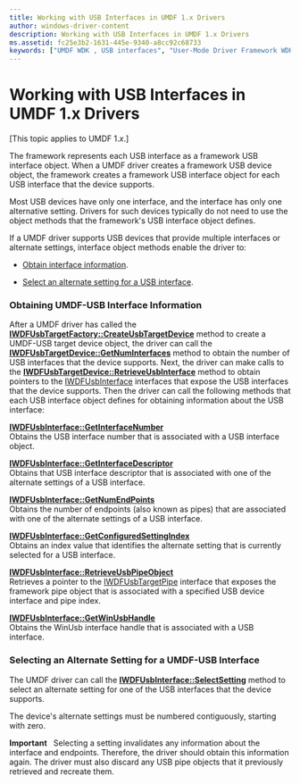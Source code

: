 ```yaml
---
title: Working with USB Interfaces in UMDF 1.x Drivers
author: windows-driver-content
description: Working with USB Interfaces in UMDF 1.x Drivers
ms.assetid: fc25e3b2-1631-445e-9340-a8cc92c68733
keywords: ["UMDF WDK , USB interfaces", "User-Mode Driver Framework WDK , USB interfaces", "user-mode drivers WDK UMDF , USB interfaces", "USB interfaces WDK UMDF"]
---
```


# Working with USB Interfaces in UMDF 1.x Drivers


\[This topic applies to UMDF 1.*x*.\]

The framework represents each USB interface as a framework USB interface object. When a UMDF driver creates a framework USB device object, the framework creates a framework USB interface object for each USB interface that the device supports.

Most USB devices have only one interface, and the interface has only one alternative setting. Drivers for such devices typically do not need to use the object methods that the framework's USB interface object defines.

If a UMDF driver supports USB devices that provide multiple interfaces or alternate settings, interface object methods enable the driver to:

-   [Obtain interface information](https://msdn.microsoft.com/library/windows/hardware/ff561478#obtaining-umdf-usb-interface-information).

-   [Select an alternate setting for a USB interface](https://msdn.microsoft.com/library/windows/hardware/ff561478#selecting-an-alternate-setting-for-a-umdf-usb-interface).

### Obtaining UMDF-USB Interface Information

After a UMDF driver has called the [**IWDFUsbTargetFactory::CreateUsbTargetDevice**](https://msdn.microsoft.com/library/windows/hardware/ff560390) method to create a UMDF-USB target device object, the driver can call the [**IWDFUsbTargetDevice::GetNumInterfaces**](https://msdn.microsoft.com/library/windows/hardware/ff560366) method to obtain the number of USB interfaces that the device supports. Next, the driver can make calls to the [**IWDFUsbTargetDevice::RetrieveUsbInterface**](https://msdn.microsoft.com/library/windows/hardware/ff560381) method to obtain pointers to the [IWDFUsbInterface](https://msdn.microsoft.com/library/windows/hardware/ff560312) interfaces that expose the USB interfaces that the device supports. Then the driver can call the following methods that each USB interface object defines for obtaining information about the USB interface:

<a href="" id="iwdfusbinterface--getinterfacenumber"></a>[**IWDFUsbInterface::GetInterfaceNumber**](https://msdn.microsoft.com/library/windows/hardware/ff560327)  
Obtains the USB interface number that is associated with a USB interface object.

<a href="" id="iwdfusbinterface--getinterfacedescriptor"></a>[**IWDFUsbInterface::GetInterfaceDescriptor**](https://msdn.microsoft.com/library/windows/hardware/ff560320)  
Obtains that USB interface descriptor that is associated with one of the alternate settings of a USB interface.

<a href="" id="iwdfusbinterface--getnumendpoints"></a>[**IWDFUsbInterface::GetNumEndPoints**](https://msdn.microsoft.com/library/windows/hardware/ff560334)  
Obtains the number of endpoints (also known as pipes) that are associated with one of the alternate settings of a USB interface.

<a href="" id="iwdfusbinterface--getconfiguredsettingindex"></a>[**IWDFUsbInterface::GetConfiguredSettingIndex**](https://msdn.microsoft.com/library/windows/hardware/ff560317)  
Obtains an index value that identifies the alternate setting that is currently selected for a USB interface.

<a href="" id="iwdfusbinterface--retrieveusbpipeobject"></a>[**IWDFUsbInterface::RetrieveUsbPipeObject**](https://msdn.microsoft.com/library/windows/hardware/ff560339)  
Retrieves a pointer to the [IWDFUsbTargetPipe](https://msdn.microsoft.com/library/windows/hardware/ff560391) interface that exposes the framework pipe object that is associated with a specified USB device interface and pipe index.

<a href="" id="iwdfusbinterface--getwinusbhandle"></a>[**IWDFUsbInterface::GetWinUsbHandle**](https://msdn.microsoft.com/library/windows/hardware/ff560337)  
Obtains the WinUsb interface handle that is associated with a USB interface.

### Selecting an Alternate Setting for a UMDF-USB Interface

The UMDF driver can call the [**IWDFUsbInterface::SelectSetting**](https://msdn.microsoft.com/library/windows/hardware/ff560343) method to select an alternate setting for one of the USB interfaces that the device supports.

The device's alternate settings must be numbered contiguously, starting with zero.

**Important**   Selecting a setting invalidates any information about the interface and endpoints. Therefore, the driver should obtain this information again. The driver must also discard any USB pipe objects that it previously retrieved and recreate them.

 

 

 





